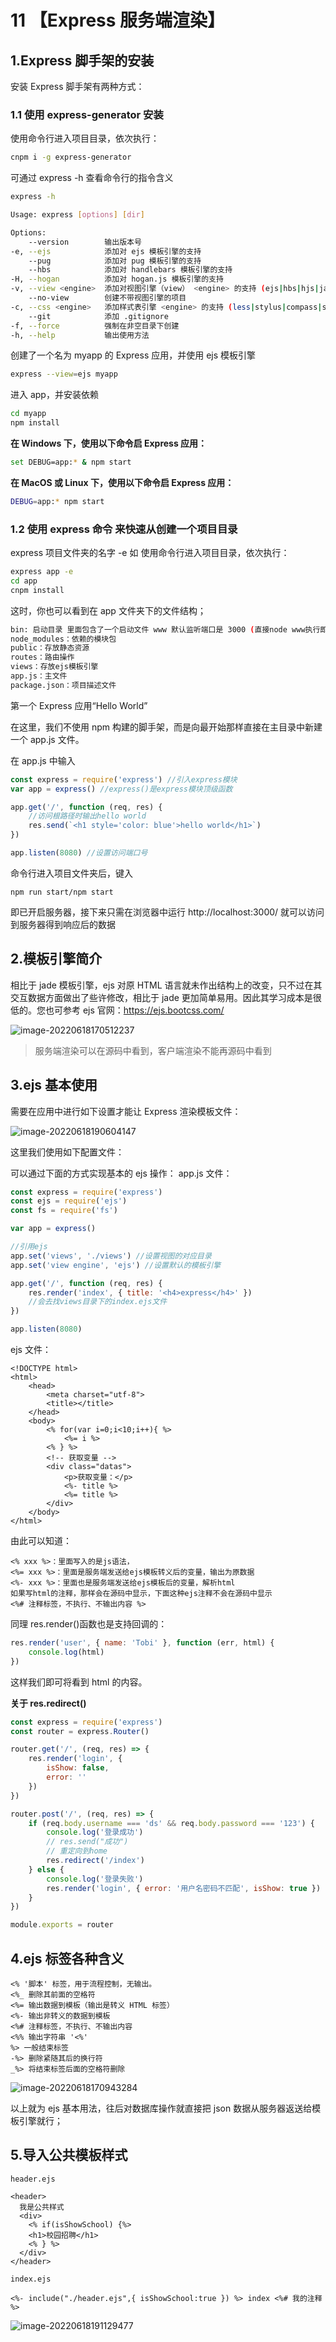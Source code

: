 # 11 【Express 服务端渲染】

## 1.Express 脚手架的安装

安装 Express 脚手架有两种方式：

### 1.1 使用 express-generator 安装

使用命令行进入项目目录，依次执行：

```bash
cnpm i -g express-generator
```

可通过 express -h 查看命令行的指令含义

```bash
express -h
```

```bash
Usage: express [options] [dir]
```

```bash
Options:
    --version        输出版本号
-e, --ejs            添加对 ejs 模板引擎的支持
    --pug            添加对 pug 模板引擎的支持
    --hbs            添加对 handlebars 模板引擎的支持
-H, --hogan          添加对 hogan.js 模板引擎的支持
-v, --view <engine>  添加对视图引擎（view） <engine> 的支持 (ejs|hbs|hjs|jade|pug|twig|vash) （默认是 jade 模板引擎）
    --no-view        创建不带视图引擎的项目
-c, --css <engine>   添加样式表引擎 <engine> 的支持 (less|stylus|compass|sass) （默认是普通的 css 文件）
    --git            添加 .gitignore
-f, --force          强制在非空目录下创建
-h, --help           输出使用方法
```

创建了一个名为 myapp 的 Express 应用，并使用 ejs 模板引擎

```bash
express --view=ejs myapp
```

进入 app，并安装依赖

```bash
cd myapp
npm install
```

**在 Windows 下，使用以下命令启 Express 应用：**

```bash
set DEBUG=app:* & npm start
```

**在 MacOS 或 Linux 下，使用以下命令启 Express 应用：**

```bash
DEBUG=app:* npm start
```

### 1.2 使用 express 命令 来快速从创建一个项目目录

express 项目文件夹的名字 -e 如 使用命令行进入项目目录，依次执行：

```bash
express app -e
cd app
cnpm install
```

这时，你也可以看到在 app 文件夹下的文件结构；

```bash
bin: 启动目录 里面包含了一个启动文件 www 默认监听端口是 3000 (直接node www执行即可)
node_modules：依赖的模块包
public：存放静态资源
routes：路由操作
views：存放ejs模板引擎
app.js：主文件
package.json：项目描述文件
```

第一个 Express 应用“Hello World”

在这里，我们不使用 npm 构建的脚手架，而是向最开始那样直接在主目录中新建一个 app.js 文件。

在 app.js 中输入

```js
const express = require('express') //引入express模块
var app = express() //express()是express模块顶级函数

app.get('/', function (req, res) {
	//访问根路径时输出hello world
	res.send(`<h1 style='color: blue'>hello world</h1>`)
})

app.listen(8080) //设置访问端口号
```

命令行进入项目文件夹后，键入

```
npm run start/npm start
```

即已开启服务器，接下来只需在浏览器中运行 http://localhost:3000/ 就可以访问到服务器得到响应后的数据

## 2.模板引擎简介

相比于 jade 模板引擎，ejs 对原 HTML 语言就未作出结构上的改变，只不过在其交互数据方面做出了些许修改，相比于 jade 更加简单易用。因此其学习成本是很低的。您也可参考 ejs 官网：https://ejs.bootcss.com/

![image-20220618170512237](https://tva1.sinaimg.cn/large/0074UQWJgy1h3eh73418lj30pf0ah0zy.jpg)

> 服务端渲染可以在源码中看到，客户端渲染不能再源码中看到

## 3.ejs 基本使用

需要在应用中进行如下设置才能让 Express 渲染模板文件：

![image-20220618190604147](https://tva1.sinaimg.cn/large/0074UQWJgy1h3eh8z7bmwj307j0hmq5q.jpg)

这里我们使用如下配置文件：

可以通过下面的方式实现基本的 ejs 操作： app.js 文件：

```js
const express = require('express')
const ejs = require('ejs')
const fs = require('fs')

var app = express()

//引用ejs
app.set('views', './views') //设置视图的对应目录
app.set('view engine', 'ejs') //设置默认的模板引擎

app.get('/', function (req, res) {
	res.render('index', { title: '<h4>express</h4>' })
	//会去找views目录下的index.ejs文件
})

app.listen(8080)
```

ejs 文件：

```ejs
<!DOCTYPE html>
<html>
    <head>
        <meta charset="utf-8">
        <title></title>
    </head>
    <body>
        <% for(var i=0;i<10;i++){ %>
            <%= i %>
        <% } %>
        <!-- 获取变量 -->
        <div class="datas">
            <p>获取变量：</p>
            <%- title %>
            <%= title %>
        </div>
    </body>
</html>
```

由此可以知道：

```ejs
<% xxx %>：里面写入的是js语法，
<%= xxx %>：里面是服务端发送给ejs模板转义后的变量，输出为原数据
<%- xxx %>：里面也是服务端发送给ejs模板后的变量，解析html
如果写html的注释，那样会在源码中显示，下面这种ejs注释不会在源码中显示
<%# 注释标签，不执行、不输出内容 %>
```

同理 res.render()函数也是支持回调的：

```js
res.render('user', { name: 'Tobi' }, function (err, html) {
	console.log(html)
})
```

这样我们即可将看到 html 的内容。

**关于 res.redirect()**

```js
const express = require('express')
const router = express.Router()

router.get('/', (req, res) => {
	res.render('login', {
		isShow: false,
		error: ''
	})
})

router.post('/', (req, res) => {
	if (req.body.username === 'ds' && req.body.password === '123') {
		console.log('登录成功')
		// res.send("成功")
		// 重定向到home
		res.redirect('/index')
	} else {
		console.log('登录失败')
		res.render('login', { error: '用户名密码不匹配', isShow: true })
	}
})

module.exports = router
```

## 4.ejs 标签各种含义

```ejs
<% '脚本' 标签，用于流程控制，无输出。
<%_ 删除其前面的空格符
<%= 输出数据到模板（输出是转义 HTML 标签）
<%- 输出非转义的数据到模板
<%# 注释标签，不执行、不输出内容
<%% 输出字符串 '<%'
%> 一般结束标签
-%> 删除紧随其后的换行符
_%> 将结束标签后面的空格符删除
```

![image-20220618170943284](https://tva1.sinaimg.cn/large/0074UQWJgy1h3eh7h67twj30me05tads.jpg)

以上就为 ejs 基本用法，往后对数据库操作就直接把 json 数据从服务器返送给模板引擎就行；

## 5.导入公共模板样式

`header.ejs`

```ejs
<header>
  我是公共样式
  <div>
    <% if(isShowSchool) {%>
    <h1>校园招聘</h1>
    <% } %>
  </div>
</header>
```

`index.ejs`

```ejs
<%- include("./header.ejs",{ isShowSchool:true }) %> index <%# 我的注释 %>
```

![image-20220618191129477](https://tva1.sinaimg.cn/large/0074UQWJgy1h3eh7cbp4jj31hc0rq7oj.jpg)
